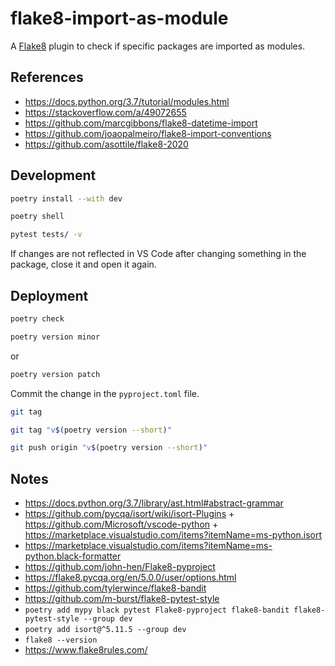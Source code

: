 # flake8-import-as-module

A [Flake8](https://flake8.pycqa.org/) plugin to check if specific packages are imported as modules.

## References

- https://docs.python.org/3.7/tutorial/modules.html
- https://stackoverflow.com/a/49072655
- https://github.com/marcgibbons/flake8-datetime-import
- https://github.com/joaopalmeiro/flake8-import-conventions
- https://github.com/asottile/flake8-2020

## Development

```bash
poetry install --with dev
```

```bash
poetry shell
```

```bash
pytest tests/ -v
```

If changes are not reflected in VS Code after changing something in the package, close it and open it again.

## Deployment

```bash
poetry check
```

```bash
poetry version minor
```

or

```bash
poetry version patch
```

Commit the change in the `pyproject.toml` file.

```bash
git tag
```

```bash
git tag "v$(poetry version --short)"
```

```bash
git push origin "v$(poetry version --short)"
```

## Notes

- https://docs.python.org/3.7/library/ast.html#abstract-grammar
- https://github.com/pycqa/isort/wiki/isort-Plugins + https://github.com/Microsoft/vscode-python + https://marketplace.visualstudio.com/items?itemName=ms-python.isort
- https://marketplace.visualstudio.com/items?itemName=ms-python.black-formatter
- https://github.com/john-hen/Flake8-pyproject
- https://flake8.pycqa.org/en/5.0.0/user/options.html
- https://github.com/tylerwince/flake8-bandit
- https://github.com/m-burst/flake8-pytest-style
- `poetry add mypy black pytest Flake8-pyproject flake8-bandit flake8-pytest-style --group dev`
- `poetry add isort@^5.11.5 --group dev`
- `flake8 --version`
- https://www.flake8rules.com/
